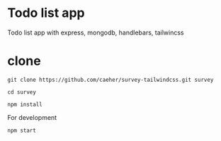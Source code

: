 # Todo list app

Todo list app with express, mongodb, handlebars, tailwincss

# clone

```
git clone https://github.com/caeher/survey-tailwindcss.git survey

cd survey

npm install
```

For development
```
npm start
```


